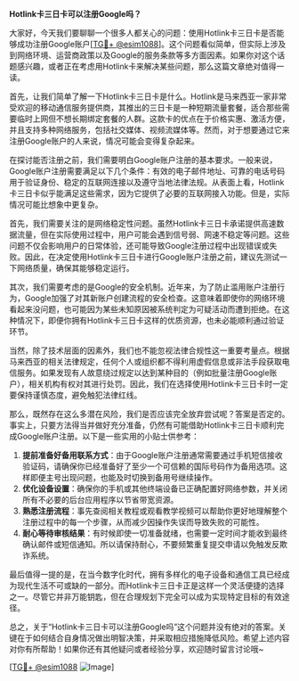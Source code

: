 **Hotlink卡三日卡可以注册Google吗？**

大家好，今天我们要聊聊一个很多人都关心的问题：使用Hotlink卡三日卡是否能够成功注册Google账户[[TG💪+ @esim1088](https://t.me/s/esim1088)]。这个问题看似简单，但实际上涉及到网络环境、运营商政策以及Google的服务条款等多方面因素。如果你对这个话题感兴趣，或者正在考虑用Hotlink卡来解决某些问题，那么这篇文章绝对值得一读。

首先，让我们简单了解一下Hotlink卡三日卡是什么。Hotlink是马来西亚一家非常受欢迎的移动通信服务提供商，其推出的三日卡是一种短期流量套餐，适合那些需要临时上网但不想长期绑定套餐的人群。这款卡的优点在于价格实惠、激活方便，并且支持多种网络服务，包括社交媒体、视频流媒体等。然而，对于想要通过它来注册Google账户的人来说，情况可能会变得复杂起来。

在探讨能否注册之前，我们需要明白Google账户注册的基本要求。一般来说，Google账户注册需要满足以下几个条件：有效的电子邮件地址、可靠的电话号码用于验证身份、稳定的互联网连接以及遵守当地法律法规。从表面上看，Hotlink卡三日卡似乎能满足这些需求，因为它提供了必要的互联网接入功能。但是，实际情况可能比想象中更复杂。

首先，我们需要关注的是网络稳定性问题。虽然Hotlink卡三日卡承诺提供高速数据流量，但在实际使用过程中，用户可能会遇到信号弱、网速不稳定等问题。这些问题不仅会影响用户的日常体验，还可能导致Google注册过程中出现错误或失败。因此，在决定使用Hotlink卡三日卡进行Google账户注册之前，建议先测试一下网络质量，确保其能够稳定运行。

其次，我们需要考虑的是Google的安全机制。近年来，为了防止滥用账户注册行为，Google加强了对其新账户创建流程的安全检查。这意味着即使你的网络环境看起来没问题，也可能因为某些未知原因被系统判定为可疑活动而遭到拒绝。在这种情况下，即便你拥有Hotlink卡三日卡这样的优质资源，也未必能顺利通过验证环节。

当然，除了技术层面的因素外，我们也不能忽视法律合规性这一重要考量点。根据马来西亚的相关法律规定，任何个人或组织都不得利用虚假信息或非法手段获取电信服务。如果发现有人故意绕过规定以达到某种目的（例如批量注册Google账户），相关机构有权对其进行处罚。因此，我们在选择使用Hotlink卡三日卡时一定要保持谨慎态度，避免触犯法律红线。

那么，既然存在这么多潜在风险，我们是否应该完全放弃尝试呢？答案是否定的。事实上，只要方法得当并做好充分准备，仍然有可能借助Hotlink卡三日卡顺利完成Google账户注册。以下是一些实用的小贴士供参考：

1. **提前准备好备用联系方式**：由于Google账户注册通常需要通过手机短信接收验证码，请确保你已经准备好了至少一个可信赖的国际号码作为备用选项。这样即便主号出现问题，也能及时切换到备用号继续操作。
2. **优化设备设置**：确保你的手机或其他终端设备已正确配置好网络参数，并关闭所有不必要的后台应用程序以节省带宽资源。
3. **熟悉注册流程**：事先查阅相关教程或观看教学视频可以帮助你更好地理解整个注册过程中的每一个步骤，从而减少因操作失误而导致失败的可能性。
4. **耐心等待审核结果**：有时候即使一切准备就绪，也需要一定时间才能收到最终确认邮件或短信通知。所以请保持耐心，不要频繁重复提交申请以免触发反欺诈系统。

最后值得一提的是，在当今数字化时代，拥有多样化的电子设备和通信工具已经成为现代生活不可或缺的一部分。而Hotlink卡三日卡正是这样一个灵活便捷的选择之一。尽管它并非万能钥匙，但在合理规划下完全可以成为实现特定目标的有效途径。

总之，关于“Hotlink卡三日卡可以注册Google吗”这个问题并没有绝对的答案。关键在于如何结合自身情况做出明智决策，并采取相应措施降低风险。希望上述内容对你有所帮助！如果你还有其他疑问或者经验分享，欢迎随时留言讨论哦~ 

[[TG💪+ @esim1088](https://t.me/s/esim1088) ![Image](https://i.postimg.cc/4NQfJmqS/Snipaste-2025-05-13-00-14-12.png)]
